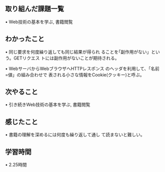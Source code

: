 ## 取り組んだ課題一覧
• Web技術の基本を学ぶ, 書籍閲覧


## わかったこと
• 同じ要求を何度繰り返しても同じ結果が得られ
ることを｢副作用がない」という。GETリクエス
トには副作用がないことが期待される。

• WebサーバからWebブラウザへHTTPレスポンス
のヘッダを利用して、｢名前=値」の組み合わせで
表される小さな情報をCookie(クッキー)と呼ぶ。


## 次やること
• 引き続きWeb技術の基本を学ぶ, 書籍閲覧

## 感じたこと
• 書籍の理解を深めるには何度も繰り返して通し
て読まないと難しい。


## 学習時間
• 2.25時間